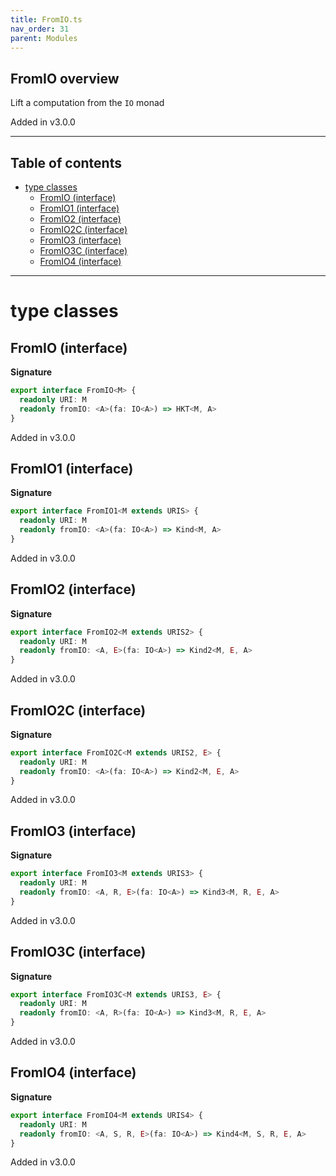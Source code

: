 ```yaml
---
title: FromIO.ts
nav_order: 31
parent: Modules
---
```


## FromIO overview

Lift a computation from the `IO` monad

Added in v3.0.0

---

<h2 class="text-delta">Table of contents</h2>

- [type classes](#type-classes)
  - [FromIO (interface)](#fromio-interface)
  - [FromIO1 (interface)](#fromio1-interface)
  - [FromIO2 (interface)](#fromio2-interface)
  - [FromIO2C (interface)](#fromio2c-interface)
  - [FromIO3 (interface)](#fromio3-interface)
  - [FromIO3C (interface)](#fromio3c-interface)
  - [FromIO4 (interface)](#fromio4-interface)

---

# type classes

## FromIO (interface)

**Signature**

```ts
export interface FromIO<M> {
  readonly URI: M
  readonly fromIO: <A>(fa: IO<A>) => HKT<M, A>
}
```

Added in v3.0.0

## FromIO1 (interface)

**Signature**

```ts
export interface FromIO1<M extends URIS> {
  readonly URI: M
  readonly fromIO: <A>(fa: IO<A>) => Kind<M, A>
}
```

Added in v3.0.0

## FromIO2 (interface)

**Signature**

```ts
export interface FromIO2<M extends URIS2> {
  readonly URI: M
  readonly fromIO: <A, E>(fa: IO<A>) => Kind2<M, E, A>
}
```

Added in v3.0.0

## FromIO2C (interface)

**Signature**

```ts
export interface FromIO2C<M extends URIS2, E> {
  readonly URI: M
  readonly fromIO: <A>(fa: IO<A>) => Kind2<M, E, A>
}
```

Added in v3.0.0

## FromIO3 (interface)

**Signature**

```ts
export interface FromIO3<M extends URIS3> {
  readonly URI: M
  readonly fromIO: <A, R, E>(fa: IO<A>) => Kind3<M, R, E, A>
}
```

Added in v3.0.0

## FromIO3C (interface)

**Signature**

```ts
export interface FromIO3C<M extends URIS3, E> {
  readonly URI: M
  readonly fromIO: <A, R>(fa: IO<A>) => Kind3<M, R, E, A>
}
```

Added in v3.0.0

## FromIO4 (interface)

**Signature**

```ts
export interface FromIO4<M extends URIS4> {
  readonly URI: M
  readonly fromIO: <A, S, R, E>(fa: IO<A>) => Kind4<M, S, R, E, A>
}
```

Added in v3.0.0
